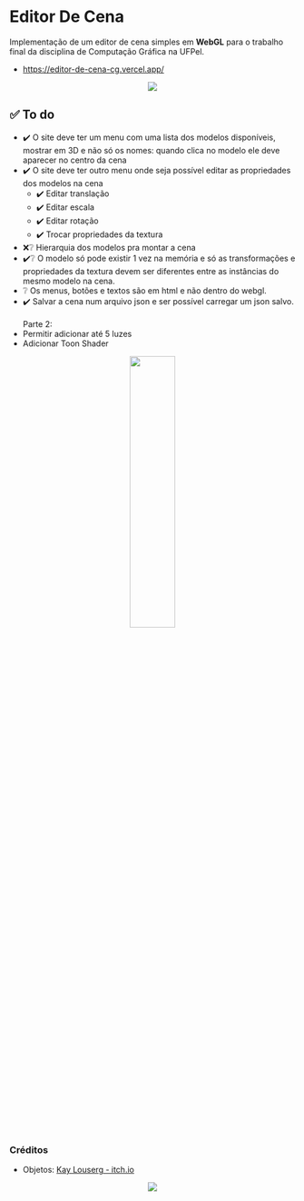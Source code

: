 # Editor De Cena 
Implementação de um editor de cena simples em __WebGL__ para o trabalho final da disciplina de Computação Gráfica na UFPel.

* https://editor-de-cena-cg.vercel.app/

<p align="center">
<img src="https://github.com/bihw/EditorDeCenaCG/assets/76601652/fb382c1a-5de5-45ab-bb91-f5aafbb4a7ce">
</p>


## ✅ To do
* ✔️ O site deve ter um menu com uma lista dos modelos disponíveis, mostrar em 3D e não só os
nomes: quando clica no modelo ele deve aparecer no centro da cena
* ✔️ O site deve ter outro menu onde seja possível editar as propriedades dos modelos na cena
   * ✔️ Editar translação
   * ✔️ Editar escala
   * ✔️ Editar rotação
   * ✔️ Trocar propriedades da textura
* ❌❔ Hierarquia dos modelos pra montar a cena
* ✔️❔ O modelo só pode existir 1 vez na memória e só as transformações e propriedades da textura
devem ser diferentes entre as instâncias do mesmo modelo na cena.
* ❔ Os menus, botões e textos são em html e não dentro do webgl.
* ✔️ Salvar a cena num arquivo json e ser possível carregar um json salvo.
<br><br> Parte 2:
* Permitir adicionar até 5 luzes
* Adicionar Toon Shader

<p align="center">
<img src="https://github.com/bihw/EditorDeCenaCG/assets/76601652/896f8479-809c-4175-8779-7bd6a714608c" width="40%" height="35%" >
</p>


### Créditos
* Objetos: <a href="https://kaylousberg.itch.io/halloween-bits">Kay Louserg - itch.io</a>

<p align="center">
<img src=https://github.com/bihw/EditorDeCenaCG/assets/76601652/49a2e844-cb42-4ede-b181-1fa2f2b9bfbd>
</p>
